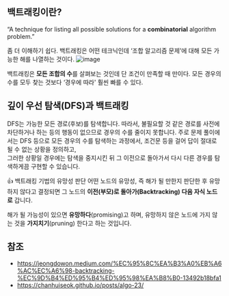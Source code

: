 ## 백트래킹이란?
“A technique for listing all possible solutions for a **combinatorial** algorithm problem.”

좀 더 이해하기 쉽다. 백트래킹은 어떤 테크닉인데 ‘조합 알고리즘 문제’에 대해 모든 가능한 해를 나열하는 것이다.
![image](https://user-images.githubusercontent.com/72124326/212021858-e3b7c7b6-14d0-4120-a21d-4ac4536af35c.png)

백트래킹은 **모든 조합의 수**를 살펴보는 것인데 단 조건이 만족할 때 만이다. 모든 경우의 수를 모두 찾는 것보다 ‘경우에 따라' 훨씬 빠를 수 있다. 

## 깊이 우선 탐색(DFS)과 백트래킹

DFS는 가능한 모든 경로(후보)를 탐색합니다. 따라서, 불필요할 것 같은 경로를 사전에 차단하거나 하는 등의 행동이 없으므로 경우의 수를 줄이지 못합니다.
주로 문제 풀이에서는 DFS 등으로 모든 경우의 수를 탐색하는 과정에서, 조건문 등을 걸어 답이 절대로 될 수 없는 상황을 정의하고,  
그러한 상황일 경우에는 탐색을 중지시킨 뒤 그 이전으로 돌아가서 다시 다른 경우를 탐색하게끔 구현할 수 있습니다.

👍 백트래킹 기법의 유망성 판단
어떤 노드의 유망성, 즉 해가 될 만한지 판단한 후 유망하지 않다고 결정되면 그 노드의 **이전(부모)로 돌아가(Backtracking) 다음 자식 노드로** 갑니다.

해가 될 가능성이 있으면 **유망하다**(promising)고 하며, 유망하지 않은 노드에 가지 않는 것을 **가지치기**(pruning) 한다고 하는 것입니다.

## 참조
- https://jeongdowon.medium.com/%EC%95%8C%EA%B3%A0%EB%A6%AC%EC%A6%98-backtracking-%EC%9D%B4%ED%95%B4%ED%95%98%EA%B8%B0-13492b18bfa1  
- https://chanhuiseok.github.io/posts/algo-23/
